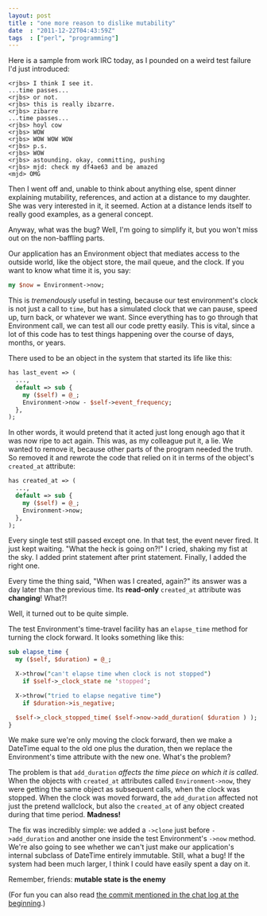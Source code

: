 ```yaml
---
layout: post
title : "one more reason to dislike mutability"
date  : "2011-12-22T04:43:59Z"
tags  : ["perl", "programming"]
---
```

Here is a sample from work IRC today, as I pounded on a weird test failure I'd
just introduced:

```
<rjbs> I think I see it.
...time passes...
<rjbs> or not.
<rjbs> this is really ibzarre.
<rjbs> zibarre
...time passes...
<rjbs> hoyl cow
<rjbs> WOW
<rjbs> WOW WOW WOW
<rjbs> p.s.
<rjbs> WOW
<rjbs> astounding. okay, committing, pushing
<rjbs> mjd: check my df4ae63 and be amazed
<mjd> OMG
```

Then I went off and, unable to think about anything else, spent dinner
explaining mutability, references, and action at a distance to my daughter.
She was very interested in it, it seemed.  Action at a distance lends itself
to really good examples, as a general concept.

Anyway, what was the bug?  Well, I'm going to simplify it, but you won't miss
out on the non-baffling parts.

Our application has an Environment object that mediates access to the outside
world, like the object store, the mail queue, and the clock.  If you want to
know what time it is, you say:

```perl
my $now = Environment->now;
```

This is *tremendously* useful in testing, because our test environment's clock
is not just a call to `time`, but has a simulated clock that we can pause,
speed up, turn back, or whatever we want.  Since everything has to go through
that Environment call, we can test all our code pretty easily.  This is vital,
since a lot of this code has to test things happening over the course of days,
months, or years.

There used to be an object in the system that started its life like this:

```perl
has last_event => (
  ...,
  default => sub {
    my ($self) = @_;
    Environment->now - $self->event_frequency;
  },
);
```

In other words, it would pretend that it acted just long enough ago that it was
now ripe to act again.  This was, as my colleague put it, a lie.  We wanted to
remove it, because other parts of the program needed the truth.  So removed it
and rewrote the code that relied on it in terms of the object's `created_at`
attribute:

```perl
has created_at => (
  ...,
  default => sub {
    my ($self) = @_;
    Environment->now;
  },
);
```

Every single test still passed except one.  In that test, the event never
fired.  It just kept waiting.  "What the heck is going on?!" I cried, shaking
my fist at the sky.  I added print statement after print statement.  Finally, I
added the right one.

Every time the thing said, "When was I created, again?" its answer was a day
later than the previous time.  Its **read-only** `created_at` attribute was
**changing**!  What?!

Well, it turned out to be quite simple.

The test Environment's time-travel facility has an `elapse_time` method for
turning the clock forward.  It looks something like this:

```perl
sub elapse_time {
  my ($self, $duration) = @_;

  X->throw("can't elapse time when clock is not stopped")
    if $self->_clock_state ne 'stopped';

  X->throw("tried to elapse negative time")
    if $duration->is_negative;

  $self->_clock_stopped_time( $self->now->add_duration( $duration ) );
}
```

We make sure we're only moving the clock forward, then we make a DateTime equal
to the old one plus the duration, then we replace the Environment's time
attribute with the new one.  What's the problem?

The problem is that `add_duration` *affects the time piece on which it is
called*.  When the objects with `created_at` attributes called
`Environment->now`, they were getting the same object as subsequent calls, when
the clock was stopped.  When the clock was moved forward, the `add_duration`
affected not just the pretend wallclock, but also the `created_at` of any
object created during that time period.  **Madness!**

The fix was incredibly simple:  we added a `->clone` just before
`->add_duration` and another one inside the test Environment's `->now` method.  We're also going
to see whether we can't just make our application's internal subclass of
DateTime entirely immutable.  Still, what a bug!  If the system had been much
larger, I think I could have easily spent a day on it.

Remember, friends:  **mutable state is the enemy**

(For fun you can also read [the commit mentioned in the chat log at the beginning](https://github.com/fastmail/Moonpig/commit/df4ae63).)
